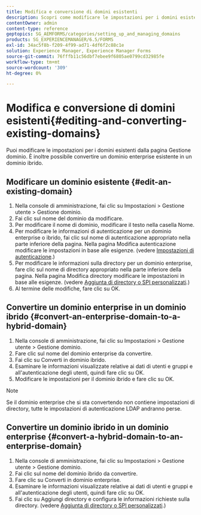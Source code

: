 ```yaml
---
title: Modifica e conversione di domini esistenti
description: Scopri come modificare le impostazioni per i domini esistenti dalla pagina Gestione dominio. Convertire un dominio enterprise esistente in un dominio ibrido o viceversa.
contentOwner: admin
content-type: reference
geptopics: SG_AEMFORMS/categories/setting_up_and_managing_domains
products: SG_EXPERIENCEMANAGER/6.5/FORMS
exl-id: 34ac5f8b-f209-4f99-ad71-4df6f2c88c1e
solution: Experience Manager, Experience Manager Forms
source-git-commit: 76fffb11c56dbf7ebee9f6805ae0799cd32985fe
workflow-type: tm+mt
source-wordcount: '309'
ht-degree: 0%

---
```


# Modifica e conversione di domini esistenti{#editing-and-converting-existing-domains}

Puoi modificare le impostazioni per i domini esistenti dalla pagina Gestione dominio. È inoltre possibile convertire un dominio enterprise esistente in un dominio ibrido.

## Modificare un dominio esistente {#edit-an-existing-domain}

1. Nella console di amministrazione, fai clic su Impostazioni > Gestione utente > Gestione dominio.
1. Fai clic sul nome del dominio da modificare.
1. Per modificare il nome di dominio, modificare il testo nella casella Nome.
1. Per modificare le informazioni di autenticazione per un dominio enterprise o ibrido, fai clic sul nome di autenticazione appropriato nella parte inferiore della pagina. Nella pagina Modifica autenticazione modificare le impostazioni in base alle esigenze. (vedere [Impostazioni di autenticazione](/help/forms/using/admin-help/configuring-authentication-providers.md#authentication-settings).)
1. Per modificare le informazioni sulla directory per un dominio enterprise, fare clic sul nome di directory appropriato nella parte inferiore della pagina. Nella pagina Modifica directory modificare le impostazioni in base alle esigenze. (vedere [Aggiunta di directory o SPI personalizzati](/help/forms/using/admin-help/configuring-directories.md#adding-directories-or-custom-spis).)
1. Al termine delle modifiche, fare clic su OK.

## Convertire un dominio enterprise in un dominio ibrido {#convert-an-enterprise-domain-to-a-hybrid-domain}

1. Nella console di amministrazione, fai clic su Impostazioni > Gestione utente > Gestione dominio.
1. Fare clic sul nome del dominio enterprise da convertire.
1. Fai clic su Converti in dominio ibrido.
1. Esaminare le informazioni visualizzate relative ai dati di utenti e gruppi e all&#39;autenticazione degli utenti, quindi fare clic su OK.
1. Modificare le impostazioni per il dominio ibrido e fare clic su OK.

>[!NOTE]
>
>Se il dominio enterprise che si sta convertendo non contiene impostazioni di directory, tutte le impostazioni di autenticazione LDAP andranno perse.

## Convertire un dominio ibrido in un dominio enterprise {#convert-a-hybrid-domain-to-an-enterprise-domain}

1. Nella console di amministrazione, fai clic su Impostazioni > Gestione utente > Gestione dominio.
1. Fai clic sul nome del dominio ibrido da convertire.
1. Fare clic su Converti in dominio enterprise.
1. Esaminare le informazioni visualizzate relative ai dati di utenti e gruppi e all&#39;autenticazione degli utenti, quindi fare clic su OK.
1. Fai clic su Aggiungi directory e configura le informazioni richieste sulla directory. (vedere [Aggiunta di directory o SPI personalizzati](/help/forms/using/admin-help/configuring-directories.md#adding-directories-or-custom-spis).)
